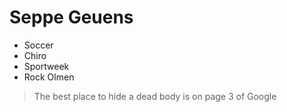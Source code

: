 # Seppe Geuens
* Soccer
* Chiro
* Sportweek
* Rock Olmen

>The best place to hide a dead body is on page 3 of Google
